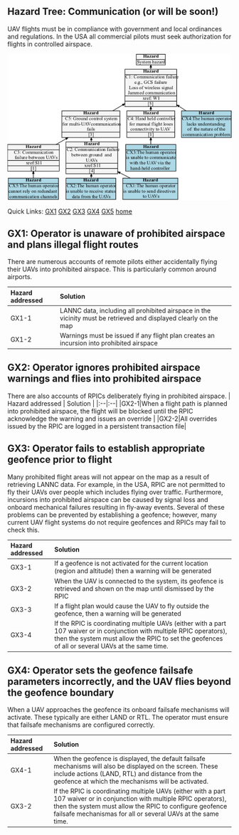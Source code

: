 ## Hazard Tree: Communication (or will be soon!)

UAV flights must be in compliance with government and local ordinances and regulations. In the USA all commercial pilots must seek authorization for flights in controlled airspace.

[![](figures/communication.png)](#)

Quick Links: [GX1](#GX1) [GX2](#GX2) [GX3](#GX3) [GX4](#GX4) [GX5](#GX5) [home](../README.md)

## <a name="GX1">GX1: Operator is unaware of prohibited airspace and plans illegal flight routes</a>

There are numerous accounts of remote pilots either accidentally flying their UAVs into prohibited airspace.  This is particularly common around airports.

| Hazard addressed | Solution |
|:--|:--|
|GX1-1|LANNC data, including all prohibited airspace in the vicinity must be retrieved and displayed clearly on the map |
|GX1-2|Warnings must be issued if any flight plan creates an incursion into prohibited airspace |

## <a name="GX2">GX2: Operator ignores prohibited airspace warnings and flies into prohibited airspace</a>

There are also accounts of RPICs deliberately flying in prohibited airspace. 
| Hazard addressed | Solution |
|:--|:--|
|GX2-1|When a flight path is planned into prohibited airspace, the flight will be blocked until the RPIC acknowledge the warning and issues an override |
|GX2-2|All overrides issued by the RPIC are logged in a persistent transaction file|

## <a name="GX3">GX3: Operator fails to establish appropriate geofence prior to flight</a>

Many prohibited flight areas will not appear on the map as a result of retrieving LANNC data.  For example, in the USA, RPIC are not permitted to fly their UAVs over people which includes flying over traffic.  Furthermore, incursions into prohibited airspace can be caused by signal loss and onboard mechanical failures resulting in fly-away events. Several of these problems can be prevented by establishing a geofence; however, many current UAV flight systems do not require geofences and RPICs may fail to check this.

| Hazard addressed | Solution |
|:--|:--|
|GX3-1|If a geofence is not activated for the current location (region and altitude) then a warning will be generated|
|GX3-2|When the UAV is connected to the system, its geofence is retrieved and shown on the map until dismissed by the RPIC|
|GX3-3|If a flight plan would cause the UAV to fly outside the geofence, then a warning will be generated|
|GX3-4|If the RPIC is coordinating multiple UAVs (either with a part 107 waiver or in conjunction with multiple RPIC operators), then the system must allow the RPIC to set the geofences of all or several UAVs at the same time.

## <a name="GX4">GX4: Operator sets the geofence failsafe parameters incorrectly, and the UAV flies beyond the geofence boundary</a>

When a UAV approaches the geofence its onboard failsafe mechanisms will activate.  These typically are either LAND or RTL. The operator must ensure that failsafe mechanisms are configured correctly.

| Hazard addressed | Solution |
|:--|:--|
|GX4-1|When the geofence is displayed, the default failsafe mechanisms will also be displayed on the screen.  These include actions (LAND, RTL) and distance from the geofence at which the mechanisms will be activated.
|GX3-2|If the RPIC is coordinating multiple UAVs (either with a part 107 waiver or in conjunction with multiple RPIC operators), then the system must allow the RPIC to configure  geofence failsafe mechanismas for all or several UAVs at the same time.

